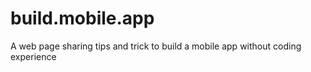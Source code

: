 # build.mobile.app
A web page sharing tips and trick to build a mobile app without coding experience
